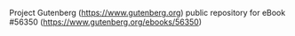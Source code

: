 Project Gutenberg (https://www.gutenberg.org) public repository for
eBook #56350 (https://www.gutenberg.org/ebooks/56350)
